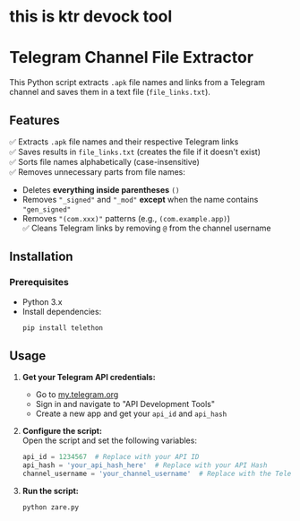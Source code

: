# **this is ktr devock tool**

# **Telegram Channel File Extractor**  

This Python script extracts `.apk` file names and links from a Telegram channel and saves them in a text file (`file_links.txt`).  

## **Features**  
✅ Extracts `.apk` file names and their respective Telegram links  
✅ Saves results in `file_links.txt` (creates the file if it doesn't exist)  
✅ Sorts file names alphabetically (case-insensitive)  
✅ Removes unnecessary parts from file names:  
  - Deletes **everything inside parentheses** `()`  
  - Removes `"_signed"` and `"_mod"` **except** when the name contains `"gen_signed"`  
  - Removes `"(com.xxx)"` patterns (e.g., `(com.example.app)`)  
✅ Cleans Telegram links by removing `@` from the channel username  

## **Installation**  
### **Prerequisites**  
- Python 3.x  
- Install dependencies:  
  ```sh
  pip install telethon

## **Usage**  
1. **Get your Telegram API credentials:**  
   - Go to [my.telegram.org](https://my.telegram.org/)  
   - Sign in and navigate to "API Development Tools"  
   - Create a new app and get your `api_id` and `api_hash`  

2. **Configure the script:**  
   Open the script and set the following variables:  
   ```python
   api_id = 1234567  # Replace with your API ID
   api_hash = 'your_api_hash_here'  # Replace with your API Hash
   channel_username = 'your_channel_username'  # Replace with the Telegram channel username  
3. **Run the script:**  
   ```sh
   python zare.py

